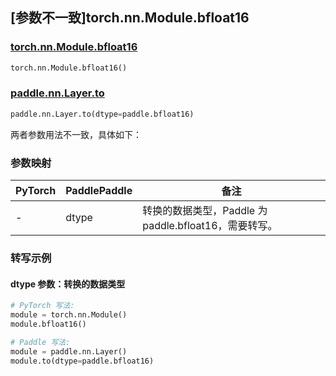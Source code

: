 ## [参数不一致]torch.nn.Module.bfloat16

### [torch.nn.Module.bfloat16](https://pytorch.org/docs/stable/generated/torch.nn.Module.html#torch.nn.Module.bfloat16)

```python
torch.nn.Module.bfloat16()
```

### [paddle.nn.Layer.to](https://www.paddlepaddle.org.cn/documentation/docs/zh/api/paddle/nn/Layer_cn.html#to-device-none-dtype-none-blocking-none)

```python
paddle.nn.Layer.to(dtype=paddle.bfloat16)
```

两者参数用法不一致，具体如下：

### 参数映射

| PyTorch | PaddlePaddle | 备注                                                      |
| ------- | ------------ | --------------------------------------------------------- |
| -       | dtype        | 转换的数据类型，Paddle 为 paddle.bfloat16，需要转写。 |

### 转写示例

#### dtype 参数：转换的数据类型

```python
# PyTorch 写法:
module = torch.nn.Module()
module.bfloat16()

# Paddle 写法:
module = paddle.nn.Layer()
module.to(dtype=paddle.bfloat16)
```

